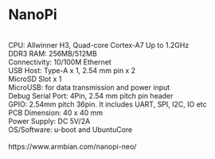 <h1>NanoPi</h1>
</br>
CPU: Allwinner H3, Quad-core Cortex-A7 Up to 1.2GHz</br>
DDR3 RAM: 256MB/512MB</br>
Connectivity: 10/100M Ethernet</br>
USB Host: Type-A x 1, 2.54 mm pin x 2</br>
MicroSD Slot x 1</br>
MicroUSB: for data transmission and power input</br>
Debug Serial Port: 4Pin, 2.54 mm pitch pin header</br>
GPIO: 2.54mm pitch 36pin. It includes UART, SPI, I2C, IO etc</br>
PCB Dimension: 40 x 40 mm</br>
Power Supply: DC 5V/2A</br>
OS/Software: u-boot and UbuntuCore</br>
</br>
https://www.armbian.com/nanopi-neo/ </br>
